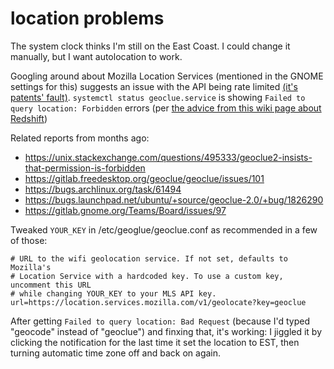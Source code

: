 # location problems

The system clock thinks I'm still on the East Coast. I could change it manually, but I want autolocation to work.

Googling around about Mozilla Location Services (mentioned in the GNOME settings for this) suggests an issue with the API being rate limited [(it's patents' fault)](https://blog.mozilla.org/services/2019/09/03/a-new-policy-for-mozilla-location-service/). `systemctl status geoclue.service` is showing `Failed to query location: Forbidden` errors (per [the advice from this wiki page about Redshift](https://wiki.archlinux.org/index.php/redshift#Automatic_location_based_on_GeoClue2))

Related reports from months ago:

- https://unix.stackexchange.com/questions/495333/geoclue2-insists-that-permission-is-forbidden
- https://gitlab.freedesktop.org/geoclue/geoclue/issues/101
- https://bugs.archlinux.org/task/61494
- https://bugs.launchpad.net/ubuntu/+source/geoclue-2.0/+bug/1826290
- https://gitlab.gnome.org/Teams/Board/issues/97

Tweaked `YOUR_KEY` in /etc/geoglue/geoclue.conf as recommended in a few of those:

```
# URL to the wifi geolocation service. If not set, defaults to Mozilla's
# Location Service with a hardcoded key. To use a custom key, uncomment this URL
# while changing YOUR_KEY to your MLS API key.
url=https://location.services.mozilla.com/v1/geolocate?key=geoclue
```

After getting `Failed to query location: Bad Request` (because I'd typed "geocode" instead of "geoclue") and finxing that, it's working: I jiggled it by clicking the notification for the last time it set the location to EST, then turning automatic time zone off and back on again.
